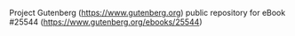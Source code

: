 Project Gutenberg (https://www.gutenberg.org) public repository for eBook #25544 (https://www.gutenberg.org/ebooks/25544)
